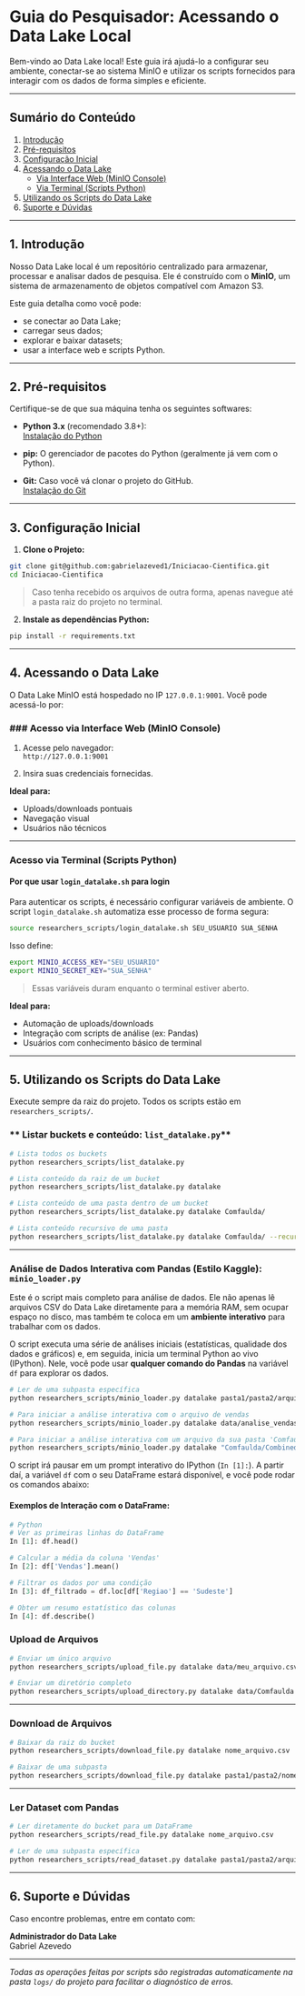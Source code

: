 # Guia do Pesquisador: Acessando o Data Lake Local

Bem-vindo ao Data Lake local! Este guia irá ajudá-lo a configurar seu ambiente, conectar-se ao sistema MinIO e utilizar os scripts fornecidos para interagir com os dados de forma simples e eficiente.

---

## Sumário do Conteúdo

1. [Introdução](#1-introdução)  
2. [Pré-requisitos](#2-pré-requisitos)  
3. [Configuração Inicial](#3-configuração-inicial)  
4. [Acessando o Data Lake](#4-acessando-o-data-lake)  
    - [Via Interface Web (MinIO Console)](#acesso-via-interface-web-minio-console)  
    - [Via Terminal (Scripts Python)](#acesso-via-terminal-scripts-python)  
5. [Utilizando os Scripts do Data Lake](#5-utilizando-os-scripts-do-data-lake)  
6. [Suporte e Dúvidas](#6-suporte-e-dúvidas)  

---

## **1. Introdução**

Nosso Data Lake local é um repositório centralizado para armazenar, processar e analisar dados de pesquisa. Ele é construído com o **MinIO**, um sistema de armazenamento de objetos compatível com Amazon S3.

Este guia detalha como você pode:

- se conectar ao Data Lake;
- carregar seus dados;
- explorar e baixar datasets;
- usar a interface web e scripts Python.

---

## **2. Pré-requisitos**

Certifique-se de que sua máquina tenha os seguintes softwares:

- **Python 3.x** (recomendado 3.8+):  
  [Instalação do Python](https://www.python.org/downloads/)

- **pip:** O gerenciador de pacotes do Python (geralmente já vem com o Python).

- **Git:** Caso você vá clonar o projeto do GitHub.  
  [Instalação do Git](https://git-scm.com/downloads)

---

## **3. Configuração Inicial**

1. **Clone o Projeto:**

```bash
git clone git@github.com:gabrielazeved1/Iniciacao-Cientifica.git
cd Iniciacao-Cientifica
```

> Caso tenha recebido os arquivos de outra forma, apenas navegue até a pasta raiz do projeto no terminal.

2. **Instale as dependências Python:**

```bash
pip install -r requirements.txt
```

---

## **4. Acessando o Data Lake**

O Data Lake MinIO está hospedado no IP `127.0.0.1:9001`. Você pode acessá-lo por:

### ### **Acesso via Interface Web (MinIO Console)**

1. Acesse pelo navegador:  
   `http://127.0.0.1:9001`

2. Insira suas credenciais fornecidas.

**Ideal para:**
- Uploads/downloads pontuais  
- Navegação visual  
- Usuários não técnicos

---

### **Acesso via Terminal (Scripts Python)**

#### **Por que usar `login_datalake.sh` para login**

Para autenticar os scripts, é necessário configurar variáveis de ambiente. O script `login_datalake.sh` automatiza esse processo de forma segura:

```bash
source researchers_scripts/login_datalake.sh SEU_USUARIO SUA_SENHA
```

Isso define:

```bash
export MINIO_ACCESS_KEY="SEU_USUARIO"
export MINIO_SECRET_KEY="SUA_SENHA"
```

> Essas variáveis duram enquanto o terminal estiver aberto.

**Ideal para:**
- Automação de uploads/downloads  
- Integração com scripts de análise (ex: Pandas)  
- Usuários com conhecimento básico de terminal

---

## **5. Utilizando os Scripts do Data Lake**

Execute sempre da raiz do projeto. Todos os scripts estão em `researchers_scripts/`.

### ** Listar buckets e conteúdo: `list_datalake.py`**

```bash
# Lista todos os buckets
python researchers_scripts/list_datalake.py

# Lista conteúdo da raiz de um bucket
python researchers_scripts/list_datalake.py datalake

# Lista conteúdo de uma pasta dentro de um bucket
python researchers_scripts/list_datalake.py datalake Comfaulda/

# Lista conteúdo recursivo de uma pasta
python researchers_scripts/list_datalake.py datalake Comfaulda/ --recursive
```

---
### **Análise de Dados Interativa com Pandas (Estilo Kaggle): `minio_loader.py`**

Este é o script mais completo para análise de dados. Ele não apenas lê arquivos CSV do Data Lake diretamente para a memória RAM, sem ocupar espaço no disco, mas também te coloca em um **ambiente interativo** para trabalhar com os dados.

O script executa uma série de análises iniciais (estatísticas, qualidade dos dados e gráficos) e, em seguida, inicia um terminal Python ao vivo (IPython). Nele, você pode usar **qualquer comando do Pandas** na variável `df` para explorar os dados.

```bash
# Ler de uma subpasta específica
python researchers_scripts/minio_loader.py datalake pasta1/pasta2/arquivo.csv

# Para iniciar a análise interativa com o arquivo de vendas
python researchers_scripts/minio_loader.py datalake data/analise_vendas.csv

# Para iniciar a análise interativa com um arquivo da sua pasta 'Comfaulda'
python researchers_scripts/minio_loader.py datalake "Comfaulda/Combined Faults/Unbalance_Horizontal_misalignment/Unbalance_30_g+Hor. Misalignment_0.5_mm/12.97.csv"
```
O script irá pausar em um prompt interativo do IPython (`In [1]:`). A partir daí, a variável `df` com o seu DataFrame estará disponível, e você pode rodar os comandos abaixo:

#### **Exemplos de Interação com o DataFrame:**

```python
# Python
# Ver as primeiras linhas do DataFrame
In [1]: df.head()

# Calcular a média da coluna 'Vendas'
In [2]: df['Vendas'].mean()

# Filtrar os dados por uma condição
In [3]: df_filtrado = df.loc[df['Regiao'] == 'Sudeste']

# Obter um resumo estatístico das colunas
In [4]: df.describe()
```

### **Upload de Arquivos**

```bash
# Enviar um único arquivo
python researchers_scripts/upload_file.py datalake data/meu_arquivo.csv
```

```bash
# Enviar um diretório completo
python researchers_scripts/upload_directory.py datalake data/Comfaulda Comfaulda_nome_novo.
```

---

### **Download de Arquivos**

```bash
# Baixar da raiz do bucket
python researchers_scripts/download_file.py datalake nome_arquivo.csv

# Baixar de uma subpasta
python researchers_scripts/download_file.py datalake pasta1/pasta2/nome_arquivo.csv
```

---

### **Ler Dataset com Pandas**

```bash
# Ler diretamente do bucket para um DataFrame
python researchers_scripts/read_file.py datalake nome_arquivo.csv

# Ler de uma subpasta específica
python researchers_scripts/read_dataset.py datalake pasta1/pasta2/arquivo.csv
```

---

## **6. Suporte e Dúvidas**

Caso encontre problemas, entre em contato com:

**Administrador do Data Lake**  
Gabriel Azevedo  

---

*Todas as operações feitas por scripts são registradas automaticamente na pasta `logs/` do projeto para facilitar o diagnóstico de erros.*
